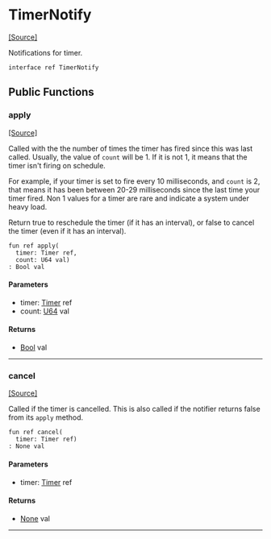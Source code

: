 # TimerNotify
<span class="source-link">[[Source]](src/time/timer_notify.md#L-0-1)</span>

Notifications for timer.


```pony
interface ref TimerNotify
```

## Public Functions

### apply
<span class="source-link">[[Source]](src/time/timer_notify.md#L-0-5)</span>


Called with the the number of times the timer has fired since this was last
called. Usually, the value of `count` will be 1. If it is not 1, it means
that the timer isn't firing on schedule.

For example, if your timer is set to fire every 10 milliseconds, and
`count` is 2, that means it has been between 20-29 milliseconds since the
last time your timer fired. Non 1 values for a timer are rare and indicate
a system under heavy load.

Return true to reschedule the timer (if it has an interval), or
false to cancel the timer (even if it has an interval).


```pony
fun ref apply(
  timer: Timer ref,
  count: U64 val)
: Bool val
```
#### Parameters

*   timer: [Timer](time-Timer.md) ref
*   count: [U64](builtin-U64.md) val

#### Returns

* [Bool](builtin-Bool.md) val

---

### cancel
<span class="source-link">[[Source]](src/time/timer_notify.md#L-0-21)</span>


Called if the timer is cancelled. This is also called if the notifier
returns false from its `apply` method.


```pony
fun ref cancel(
  timer: Timer ref)
: None val
```
#### Parameters

*   timer: [Timer](time-Timer.md) ref

#### Returns

* [None](builtin-None.md) val

---


